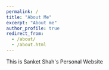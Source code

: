 ```yaml
---
permalink: /
title: "About Me"
excerpt: "About me"
author_profile: true
redirect_from: 
  - /about/
  - /about.html
---
```



This is Sanket Shah's Personal Website



